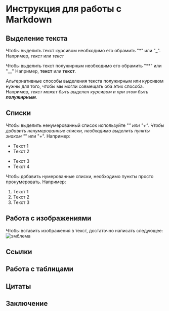 # Инструкция для работы с Markdown

## Выделение текста

Чтобы выделить текст курсивом необходимо его обрамить "*" или "_". 
Например, *текст* или _текст_

Чтобы выделить текст полужирным необходимо его обрамить "**" или "__"
Например, **текст** или __текст__.

Альтернативные способы выделения текста полужирным или курсивом нужны для того, чтобы мы могли совмещать оба этих способа. Например, _текст может быть выделен курсивом и при этом быть **полужирным**_.

## Списки

Чтобы выделить ненумерованный список используйте "*" или "+".
Чтобы добавить ненумерованные списки, необходимо выделить пункты знаком "*" или "+".
Например:
* Текст 1
* Текст 2
+ Текст 3
+ Текст 4

Чтобы добавить нумерованные списки, необходимо пункты просто пронумеровать.
Например:
1. Текст 1
2. Текст 2
3. Текст 3

## Работа с изображениями

Чтобы вставить изображения в текст, достаточно написать следующее:
![эмблема](Markdown-mark.svg.png)

## Ссылки

## Работа с таблицами

## Цитаты

## Заключение 